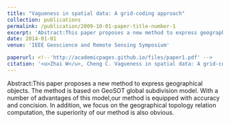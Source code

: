 ```yaml
---
title: "Vagueness in spatial data: A grid-coding approach"
collection: publications
permalink: /publication/2009-10-01-paper-title-number-1
excerpt: 'Abstract:This paper proposes a new method to express geographical objects. The method is based on GeoSOT global subdivision model. With a number of advantages of this model,our method is equipped with accuracy and concision. In addition, we focus on the geographical topology relation computation, the superiority of our method is also obvious.'
date: 2014-01-01
venue: 'IEEE Geoscience and Remote Sensing Symposium'

paperurl: <!--'http://academicpages.github.io/files/paper1.pdf' -->
citation: '<u>Zhai W</u>, Cheng C. Vagueness in spatial data: A grid-coding approach[C]. proceedings of the 2014 IEEE Geoscience and Remote Sensing Symposium, 2014. IEEE.'
---
```


<!--This paper is about the number 1. The number 2 is left for future work.-->
Abstract:This paper proposes a new method to express geographical objects. The method is based on GeoSOT global subdivision model. With a number of advantages of this model,our method is equipped with accuracy and concision. In addition, we focus on the geographical topology relation computation, the superiority of our method is also obvious.
<!--[Download paper here](http://academicpages.github.io/files/paper1.pdf)-->

<!--Recommended citation: Zhai W, Cheng C. Vagueness in spatial data: A grid-coding approach[C]. proceedings of the 2014 IEEE Geoscience and Remote Sensing Symposium, 2014. IEEE.-->
